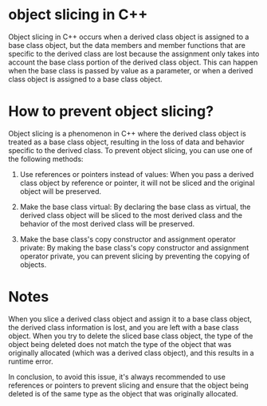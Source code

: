 # object slicing in C++
Object slicing in C++ occurs when a derived class object is assigned to a base class object, but the data members and member functions that are specific to the derived class are lost because the assignment only takes into account the base class portion of the derived class object. This can happen when the base class is passed by value as a parameter, or when a derived class object is assigned to a base class object.

# How to prevent object slicing?
Object slicing is a phenomenon in C++ where the derived class object is treated as a base class object, resulting in the loss of data and behavior specific to the derived class. To prevent object slicing, you can use one of the following methods:

1) Use references or pointers instead of values: When you pass a derived class object by reference or pointer, it will not be sliced and the original object will be preserved.

2) Make the base class virtual: By declaring the base class as virtual, the derived class object will be sliced to the most derived class and the behavior of the most derived class will be preserved.

3) Make the base class's copy constructor and assignment operator private: By making the base class's copy constructor and assignment operator private, you can prevent slicing by preventing the copying of objects.

# Notes

When you slice a derived class object and assign it to a base class object, the derived class information is lost, and you are left with a base class object. When you try to delete the sliced base class object, the type of the object being deleted does not match the type of the object that was originally allocated (which was a derived class object), and this results in a runtime error.

In conclusion, to avoid this issue, it's always recommended to use references or pointers to prevent slicing and ensure that the object being deleted is of the same type as the object that was originally allocated.
